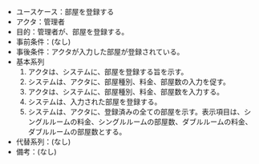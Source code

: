 - ユースケース：部屋を登録する
- アクタ：管理者
- 目的：管理者が、部屋を登録する。
- 事前条件：(なし)
- 事後条件：アクタが入力した部屋が登録されている。
- 基本系列
  1. アクタは、システムに、部屋を登録する旨を示す。
  2. システムは、アクタに、部屋種別、料金、部屋数の入力を促す。
  3. アクタは、システムに、部屋種別、料金、部屋数を入力する。
  4. システムは、入力された部屋を登録する。
  5. システムは、アクタに、登録済みの全ての部屋を示す。表示項目は、シングルルームの料金、シングルルームの部屋数、ダブルルームの料金、ダブルルームの部屋数とする。
- 代替系列：(なし)
- 備考：(なし)
